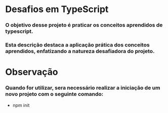 # Desafios em TypeScript
### O objetivo desse projeto é praticar os conceitos aprendidos de typescript.
### Esta descrição destaca a aplicação prática dos conceitos aprendidos, enfatizando a natureza desafiadora do projeto.

# Observação
### Quando for utilizar, sera necessário realizar a iniciação de um novo projeto com o seguinte comando:

- npm init
